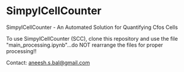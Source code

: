 # SimpylCellCounter
SimpylCellCounter - An Automated Solution for Quantifying Cfos Cells

To use SimpylCellCounter (SCC), clone this repository and use the file "main_processing.ipynb"...do NOT rearrange the files for proper processing!!

Contact: aneesh.s.bal@gmail.com
